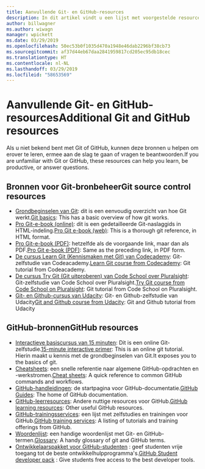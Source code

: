 ```yaml
---
title: Aanvullende Git- en GitHub-resources
description: In dit artikel vindt u een lijst met voorgestelde resources voor Git- en GitHub-learning voor bijdragen aan docs.microsoft.com.
author: billwagner
ms.author: wiwagn
manager: wpickett
ms.date: 03/29/2019
ms.openlocfilehash: 50ec53b0f1035d470a1948e46dab2296bf38cb73
ms.sourcegitcommit: af37d44eb67daa2841959817cd205ec95db18cec
ms.translationtype: HT
ms.contentlocale: nl-NL
ms.lasthandoff: 03/29/2019
ms.locfileid: "58653569"
---
```

# <a name="additional-git-and-github-resources"></a><span data-ttu-id="aeed5-103">Aanvullende Git- en GitHub-resources</span><span class="sxs-lookup"><span data-stu-id="aeed5-103">Additional Git and GitHub resources</span></span>

<span data-ttu-id="aeed5-104">Als u niet bekend bent met Git of GitHub, kunnen deze bronnen u helpen om erover te leren, ermee aan de slag te gaan of vragen te beantwoorden.</span><span class="sxs-lookup"><span data-stu-id="aeed5-104">If you are unfamiliar with Git or GitHub, these resources can help you learn, be productive, or answer questions.</span></span>

## <a name="git-source-control-resources"></a><span data-ttu-id="aeed5-105">Bronnen voor Git-bronbeheer</span><span class="sxs-lookup"><span data-stu-id="aeed5-105">Git source control resources</span></span>

- <span data-ttu-id="aeed5-106">[Grondbeginselen van Git](https://go.microsoft.com/fwlink/?linkid=853939): dit is een eenvoudig overzicht van hoe Git werkt.</span><span class="sxs-lookup"><span data-stu-id="aeed5-106">[Git basics](https://go.microsoft.com/fwlink/?linkid=853939): This has a basic overview of how git works.</span></span>
- <span data-ttu-id="aeed5-107">[Pro Git-e-book (online)](https://go.microsoft.com/fwlink/?linkid=853940): dit is een gedetailleerde Git-naslaggids in HTML-indeling.</span><span class="sxs-lookup"><span data-stu-id="aeed5-107">[Pro Git e-book (web)](https://go.microsoft.com/fwlink/?linkid=853940): This is a thorough git reference, in HTML format.</span></span>
- <span data-ttu-id="aeed5-108">[Pro Git-e-book (PDF)](https://progit2.s3.amazonaws.com/en/2016-03-22-f3531/progit-en.1084.pdf): hetzelfde als de voorgaande link, maar dan als PDF.</span><span class="sxs-lookup"><span data-stu-id="aeed5-108">[Pro Git e-book (PDF)](https://progit2.s3.amazonaws.com/en/2016-03-22-f3531/progit-en.1084.pdf): Same as the preceding link, in PDF form.</span></span>
- <span data-ttu-id="aeed5-109">[De cursus Learn Git (Kennismaken met Git) van Codecademy](https://www.codecademy.com/learn/learn-git): Git-zelfstudie van Codeacademy.</span><span class="sxs-lookup"><span data-stu-id="aeed5-109">[Learn Git course from Codecademy](https://www.codecademy.com/learn/learn-git): Git tutorial from Codeacademy.</span></span>
- <span data-ttu-id="aeed5-110">[De cursus Try Git (Git uitproberen) van Code School over Pluralsight](https://www.pluralsight.com/courses/code-school-git-real): Git-zelfstudie van Code School over Pluralsight.</span><span class="sxs-lookup"><span data-stu-id="aeed5-110">[Try Git course from Code School on Pluralsight](https://www.pluralsight.com/courses/code-school-git-real): Git tutorial from Code School on Pluralsight.</span></span>
- <span data-ttu-id="aeed5-111">[Git- en Github-cursus van Udacity](https://www.udacity.com/course/how-to-use-git-and-github--ud775): Git- en Github-zelfstudie van Udacity</span><span class="sxs-lookup"><span data-stu-id="aeed5-111">[Git and Github course from Udacity](https://www.udacity.com/course/how-to-use-git-and-github--ud775): Git and Github tutorial from Udacity</span></span>

## <a name="github-resources"></a><span data-ttu-id="aeed5-112">GitHub-bronnen</span><span class="sxs-lookup"><span data-stu-id="aeed5-112">GitHub resources</span></span>

- <span data-ttu-id="aeed5-113">[Interactieve basiscursus van 15 minuten](https://try.github.io/): Dit is een online Git-zelfstudie.</span><span class="sxs-lookup"><span data-stu-id="aeed5-113">[15-minute interactive primer](https://try.github.io/): This is an online git tutorial.</span></span> <span data-ttu-id="aeed5-114">Hierin maakt u kennis met de grondbeginselen van Git.</span><span class="sxs-lookup"><span data-stu-id="aeed5-114">It exposes you to the basics of git.</span></span>
- <span data-ttu-id="aeed5-115">[Cheatsheets](https://go.microsoft.com/fwlink/?linkid=853941): een snelle referentie naar algemene GitHub-opdrachten en -werkstromen.</span><span class="sxs-lookup"><span data-stu-id="aeed5-115">[Cheat sheets](https://go.microsoft.com/fwlink/?linkid=853941): A quick reference to common GitHub commands and workflows.</span></span>
- <span data-ttu-id="aeed5-116">[GitHub-handleidingen](https://guides.github.com/): de startpagina voor GitHub-documentatie.</span><span class="sxs-lookup"><span data-stu-id="aeed5-116">[GitHub Guides](https://guides.github.com/): The home of GitHub documentation.</span></span>
- <span data-ttu-id="aeed5-117">[GitHub-leerresources](https://help.github.com/articles/git-and-github-learning-resources/): Andere nuttige resources voor GitHub.</span><span class="sxs-lookup"><span data-stu-id="aeed5-117">[GitHub learning resources](https://help.github.com/articles/git-and-github-learning-resources/): Other useful GitHub resources.</span></span>
- <span data-ttu-id="aeed5-118">[GitHub-trainingsservices](https://services.github.com/training/): een lijst met zelfstudies en trainingen voor GitHub.</span><span class="sxs-lookup"><span data-stu-id="aeed5-118">[GitHub training services](https://services.github.com/training/): A listing of tutorials and training offerings from GitHub.</span></span>
- <span data-ttu-id="aeed5-119">[Woordenlijst](https://help.github.com/articles/github-glossary): een handige woordenlijst met Git- en GitHub-termen.</span><span class="sxs-lookup"><span data-stu-id="aeed5-119">[Glossary](https://help.github.com/articles/github-glossary): A handy glossary of git and GitHub terms.</span></span>
- <span data-ttu-id="aeed5-120">[Ontwikkelaarspakket voor GitHub-studenten](https://education.github.com/pack) : geef studenten vrije toegang tot de beste ontwikkelhulpprogramma's.</span><span class="sxs-lookup"><span data-stu-id="aeed5-120">[GitHub Student developer pack](https://education.github.com/pack) : Give students free access to the best developer tools.</span></span>
